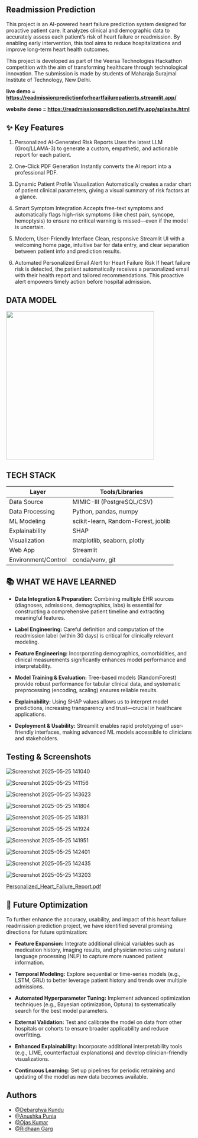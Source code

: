 ## Readmission Prediction



This project is an AI-powered heart failure prediction system designed for proactive patient care.
It analyzes clinical and demographic data to accurately assess each patient’s risk of heart failure or readmission. By enabling early intervention, this tool aims to reduce hospitalizations and improve long-term heart health outcomes.

This project is developed as part of the Veersa Technologies Hackathon competition with the aim of transforming healthcare through technological innovation. 
The submission is made by students of Maharaja Surajmal Institute of Technology, New Delhi.

**live demo  = https://readmissionpredictionforheartfailurepatients.streamlit.app/**

**website demo  = https://readmissionsprediction.netlify.app/splashs.html**

## ✨ Key Features

1. Personalized AI-Generated Risk Reports
Uses the latest LLM (Groq/LLAMA-3) to generate a custom, empathetic, and actionable report for each patient.

2. One-Click PDF Generation 
Instantly converts the AI report into a professional PDF.

3. Dynamic Patient Profile Visualization
Automatically creates a radar chart of patient clinical parameters, giving a visual summary of risk factors at a glance.

4. Smart Symptom Integration
Accepts free-text symptoms and automatically flags high-risk symptoms (like chest pain, syncope, hemoptysis) to ensure no critical warning is missed—even if the model is uncertain.

5. Modern, User-Friendly Interface
Clean, responsive Streamlit UI with a welcoming home page, intuitive bar for data entry, and clear separation between patient info and prediction results.

6. Automated Personalized Email Alert for Heart Failure Risk
If heart failure risk is detected, the patient automatically receives a personalized email with their health report and tailored recommendations. This proactive alert empowers timely action before hospital admission.

## DATA MODEL

<img src="https://github.com/user-attachments/assets/ceedcdbc-61f9-4b42-84d6-8152ad3a368d" width="400"/>

## TECH STACK
| **Layer**              | **Tools/Libraries**                         |
|------------------------|---------------------------------------------|
| Data Source            | MIMIC-III (PostgreSQL/CSV)                  |
| Data Processing        | Python, pandas, numpy                       |
| ML Modeling            | scikit-learn, Random-Forest, joblib         |
| Explainability         | SHAP                                        |
| Visualization          | matplotlib, seaborn, plotly                 |
| Web App                | Streamlit                                   |
| Environment/Control    | conda/venv, git                             |



## 📚 WHAT WE HAVE LEARNED

- **Data Integration & Preparation:**
Combining multiple EHR sources (diagnoses, admissions, demographics, labs) is essential for constructing a comprehensive patient timeline and extracting meaningful features.

- **Label Engineering:**
Careful definition and computation of the readmission label (within 30 days) is critical for clinically relevant modeling.

- **Feature Engineering:**
Incorporating demographics, comorbidities, and clinical measurements significantly enhances model performance and interpretability.

- **Model Training & Evaluation:**
Tree-based models (RandomForest) provide robust performance for tabular clinical data, and systematic preprocessing (encoding, scaling) ensures reliable results.

- **Explainability:**
Using SHAP values allows us to interpret model predictions, increasing transparency and trust—crucial in healthcare applications.

- **Deployment & Usability:**
Streamlit enables rapid prototyping of user-friendly interfaces, making advanced ML models accessible to clinicians and stakeholders.


## Testing & Screenshots

![Screenshot 2025-05-25 141040](https://github.com/user-attachments/assets/926d26e9-e7f8-4abd-a414-2375dcb8c0cb)

![Screenshot 2025-05-25 141156](https://github.com/user-attachments/assets/0812cfd0-42fd-411b-8529-9c0bfc9b8f65)

![Screenshot 2025-05-25 143623](https://github.com/user-attachments/assets/a9660d26-51ae-4754-a3aa-570bc407c862)

![Screenshot 2025-05-25 141804](https://github.com/user-attachments/assets/87e43628-d02a-4588-8a7a-cadfe22af572)

![Screenshot 2025-05-25 141831](https://github.com/user-attachments/assets/5f913665-2e2e-4d9d-972b-05d6cb280cc9)

![Screenshot 2025-05-25 141924](https://github.com/user-attachments/assets/c7c7828e-b60c-454c-885b-b57fe1ad86bd)

![Screenshot 2025-05-25 141951](https://github.com/user-attachments/assets/2e43c5aa-15c3-4261-97e7-32d533eac55d)

![Screenshot 2025-05-25 142401](https://github.com/user-attachments/assets/6020bffa-7cee-4667-ac75-b3fc6c9d4469)

![Screenshot 2025-05-25 142435](https://github.com/user-attachments/assets/9934018c-f615-4991-a97f-10511fa40763)

![Screenshot 2025-05-25 143203](https://github.com/user-attachments/assets/e7a100b5-f8bb-46dc-8e82-d6fdf9a95752)

[Personalized_Heart_Failure_Report.pdf](https://github.com/user-attachments/files/20430123/Personalized_Heart_Failure_Report.pdf)

## 🚀 Future Optimization

To further enhance the accuracy, usability, and impact of this heart failure readmission prediction project, we have identified several promising directions for future optimization:

- **Feature Expansion:**
  Integrate additional clinical variables such as medication history, imaging results, and physician notes using natural language processing (NLP) to capture more nuanced patient information.

- **Temporal Modeling:**
 Explore sequential or time-series models (e.g., LSTM, GRU) to better leverage patient history and trends over multiple admissions.

- **Automated Hyperparameter Tuning:**
Implement advanced optimization techniques (e.g., Bayesian optimization, Optuna) to systematically search for the best model parameters.

- **External Validation:**
Test and calibrate the model on data from other hospitals or cohorts to ensure broader applicability and reduce overfitting.

- **Enhanced Explainability:**
Incorporate additional interpretability tools (e.g., LIME, counterfactual explanations) and develop clinician-friendly visualizations.

- **Continuous Learning:**
Set up pipelines for periodic retraining and updating of the model as new data becomes available.






## Authors

- [@Debarghya Kundu](https://github.com/debarghyakundu123)
- [@Anushka Punia](https://github.com/anushkapunia)
- [@Ojas Kumar](https://github.com/OjasKumar83)
- [@Ridhaan Garg](https://github.com/ridhaan7)





